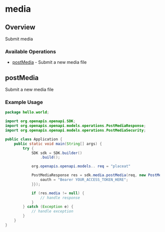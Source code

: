 # media

## Overview

Submit media

### Available Operations

* [postMedia](#postmedia) - Submit a new media file

## postMedia

Submit a new media file

### Example Usage

```java
package hello.world;

import org.openapis.openapi.SDK;
import org.openapis.openapi.models.operations.PostMediaResponse;
import org.openapis.openapi.models.operations.PostMediaSecurity;

public class Application {
    public static void main(String[] args) {
        try {
            SDK sdk = SDK.builder()
                .build();

            org.openapis.openapi.models.. req = "placeat"            

            PostMediaResponse res = sdk.media.postMedia(req, new PostMediaSecurity("perspiciatis") {{
                oauth = "Bearer YOUR_ACCESS_TOKEN_HERE";
            }});

            if (res.media != null) {
                // handle response
            }
        } catch (Exception e) {
            // handle exception
        }
    }
}
```
